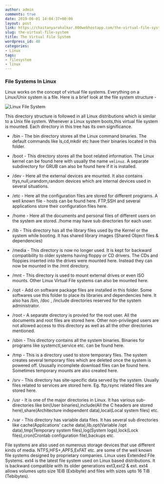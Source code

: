 ```yaml
---
author: admin
comments: true
date: 2019-06-01 14:04:37+00:00
layout: post
link: https://chaitanyarahalkar.000webhostapp.com/the-virtual-file-system/
slug: the-virtual-file-system
title: The Virtual File System
wordpress_id: 48
categories:
- Linux
tags:
- filesystem
- linux
---
```





### File Systems In Linux


Linux works on the concept of virtual file systems. Everything on a Linux/Unix system is a file.
Here is a brief look at the file system structure -

![Linux File System](https://chaitanyarahalkar.000webhostapp.com/wp-content/uploads/2019/06/lfs.png)

This directory structure is followed in all Linux distributions which is similar to a Unix file system. Whenever a Linux system boots,this virtual file system is mounted. Each directory in this tree has its own significance.

* /bin - The bin directory stores all the Linux command binaries. The default commands like ls,cd,mkdir etc have their binaries located in this folder.

* /boot - This directory stores all the boot related information. The Linux kernel can be found here with usually the name `vmlinuz`. A separate subdirectory for GRUB can also be found here if it is installed.

* /dev - Here all the external devices are mounted. It also contains ttys,null,urandom,random devices which are internal devices used in several situations.

* /etc - Here all the configuration files are stored for different programs. A well known file - hosts can be found here. FTP,SSH and several applications store their configuration files here.

* /home - Here all the documents and personal files of different users on the system are stored. /home may have sub directories for each user.

* /lib - This directory has all the library files used by the Kernel or the system while booting. It has shared library images (Shared Object files & dependencies)

* /media - This directory is now no longer used. It is kept for backward compatibility to older systems having floppy or CD drivers. The CDs and floppies inserted into the drives were mounted here. Instead they can now be mounted in the /mnt directory.

* /mnt - This directory is used to mount external drives or even ISO mounts. Other Linux Virtual File systems can also be mounted here.

* /opt - Add on software package files are installed in this folder. Some softwares use this folder to place its libraries and dependencies here. It also has /bin, /doc , /include directories reserved for the system administrator.

* /root - A separate directory is provied for the root user. All the documents and root files are stored here. Other non-privileged users are not allowed access to this directory as well as all the other directories mentioned.


* /sbin - This directory contains all the system binaries. Binaries for programs like systemctl,service etc. can be found here.

* /tmp - This is a directory used to store temporary files. The system creates several temporary files which are deleted once the system is powered off. Ususally incomplete download files can be found here. Sometimes temporary mounts are also created here.

* /srv - This directory has site-specific data served by the system. Usually files related to services are stored here. Eg. ftp,rsync related files are stored here.

* /usr - It is one of the major directories in Linux. It has various sub-directories like bin(User binaries),include(All the C headers are stored here),share(Architecture independent data),local(Local system files) etc.

* /var - This directory has variable data files. It has several sub directories like cache(Applications' cache data),lib,opt(Variable /opt data),tmp(Temporary system files),log(System logs),lock(Lock files),cron(Crontab configuration file),backups etc.

File systems are also used on numerous storage devices that use different kinds of media. NTFS,HFS+,APFS,ExFAT etc. are some of the well known file systems designed by proprietary companies. Linux uses Extended File Systems. ext4 is the latest file system used on Linux based distributions. It is backward compatible with its older generations ext3,ext2 & ext. ext4 allows volumes upto size 1EiB (Exbibyte) and files with sizes upto 16 TiB (Tebibytes).






